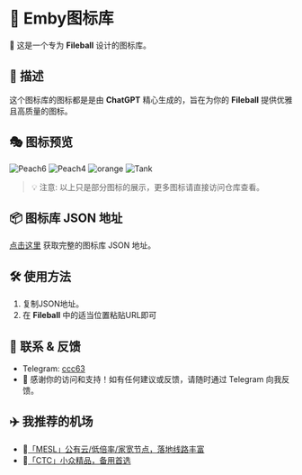 # 🎨 Emby图标库

🌟 这是一个专为 **Fileball** 设计的图标库。

## 🚀 描述
这个图标库的图标都是是由 **ChatGPT** 精心生成的，旨在为你的 **Fileball** 提供优雅且高质量的图标。

## 🎭 图标预览

![Peach6](https://raw.githubusercontent.com/cc63/Fileball/main/icons/Peach6.png)
![Peach4](https://raw.githubusercontent.com/cc63/Fileball/main/icons/Peach4.png)
![orange](https://raw.githubusercontent.com/cc63/Fileball/main/icons/Orange3.png)
![Tank](https://raw.githubusercontent.com/cc63/Fileball/main/icons/Tank3.png)

> 💡 注意: 以上只是部分图标的展示，更多图标请直接访问仓库查看。

## 📦 图标库 JSON 地址
[点击这里](https://raw.githubusercontent.com/cc63/Fileball/main/icons.json) 获取完整的图标库 JSON 地址。

## 🛠 使用方法
1. 复制JSON地址。
2. 在 **Fileball** 中的适当位置粘贴URL即可

## 💼 联系 & 反馈
-  Telegram: [ccc63](https://t.me/ccc63)
- 🙌 感谢你的访问和支持！如有任何建议或反馈，请随时通过 Telegram 向我反馈。

## ✈️ 我推荐的机场

- 🚀[「MESL」公有云/低倍率/家宽节点，落地线路丰富](https://in.mesl.cloud/#/register?code=YiKXC8T0)
- 🚀[「CTC」小众精品，备用首选](https://www.jinglongyu.com/#/register?code=NhhJLvBB)
